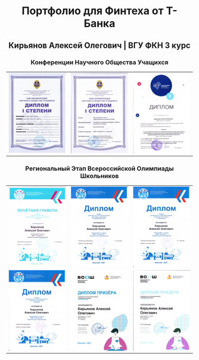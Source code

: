 <h1 align="center">Портфолио для Финтеха от Т-Банка</h1>
<h2 align="center">Кирьянов Алексей Олегович | ВГУ ФКН 3 курс</h2>
<h3 align="center">Конференции Научного Общества Учащихся</h3>
<table><tr>
  <td><a width='30%' href='https://github.com/AlekseyKiryanov/TBankPortfolio/blob/main/works/NOU5.jpg'><img src='https://github.com/AlekseyKiryanov/TBankPortfolio/blob/main/works/NOU5.jpg'></a></td>
  <td><a width='30%' href='https://github.com/AlekseyKiryanov/TBankPortfolio/blob/main/works/NOU6.jpg'><img src='https://github.com/AlekseyKiryanov/TBankPortfolio/blob/main/works/NOU6.jpg'></a></td>
  <td><a width='30%' href='https://github.com/AlekseyKiryanov/TBankPortfolio/blob/main/works/NOU7.jpg'><img src='https://github.com/AlekseyKiryanov/TBankPortfolio/blob/main/works/NOU7.jpg'></a></td>
</tr></table>
<h3 align="center">Региональный Этап Всероссийской Олимпиады Школьников</h3>
<table>
  <tr>
  <td><a width='30%' href='https://github.com/AlekseyKiryanov/TBankPortfolio/blob/main/works/VSOSH_9_Phys.jpg'><img src='https://github.com/AlekseyKiryanov/TBankPortfolio/blob/main/works/VSOSH_9_Phys.jpg'></a></td>
  <td><a width='30%' href='https://github.com/AlekseyKiryanov/TBankPortfolio/blob/main/works/VSOSH_10_IT.jpg'><img src='https://github.com/AlekseyKiryanov/TBankPortfolio/blob/main/works/VSOSH_10_IT.jpg'></a></td>
  <td><a width='30%' href='https://github.com/AlekseyKiryanov/TBankPortfolio/blob/main/works/VSOSH_10_Math.jpg'><img src='https://github.com/AlekseyKiryanov/TBankPortfolio/blob/main/works/VSOSH_10_Math.jpg'></a></td>
  </tr>
  <tr>
  <td><a width='30%' href='https://github.com/AlekseyKiryanov/TBankPortfolio/blob/main/works/VSOSH_10_Phys.jpg'><img src='https://github.com/AlekseyKiryanov/TBankPortfolio/blob/main/works/VSOSH_10_Phys.jpg'></a></td>
  <td><a width='30%' href='https://github.com/AlekseyKiryanov/TBankPortfolio/blob/main/works/VSOSH_11_Math.jpg'><img src='https://github.com/AlekseyKiryanov/TBankPortfolio/blob/main/works/VSOSH_11_Math.jpg'></a></td>
  <td><a width='30%' href='https://github.com/AlekseyKiryanov/TBankPortfolio/blob/main/works/VSOSH_11_Phys.jpg'><img src='https://github.com/AlekseyKiryanov/TBankPortfolio/blob/main/works/VSOSH_11_Phys.jpg'></a></td>
  </tr>
</table>
